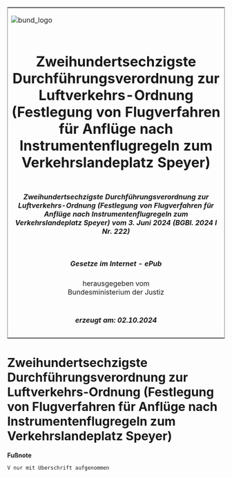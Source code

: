 <span id="DECKBLATT.html"></span>

<table border="0" frame="border" width="100%">

<tr valign="top">

<td align="left">

![bund\_logo](BfJ_2021_Web_de_de.gif)

</td>

<td align="right">

 

</td>

</tr>

<tr align="center" valign="middle">

<td colspan="2">

# Zweihundertsechzigste Durchführungsverordnung zur Luftverkehrs-Ordnung (Festlegung von Flugverfahren für Anflüge nach Instrumentenflugregeln zum Verkehrslandeplatz Speyer)

</td>

</tr>

<tr align="center" valign="middle">

<td colspan="2">

##### Zweihundertsechzigste Durchführungsverordnung zur Luftverkehrs-Ordnung (Festlegung von Flugverfahren für Anflüge nach Instrumentenflugregeln zum Verkehrslandeplatz Speyer) vom 3. Juni 2024 (BGBl. 2024 I Nr. 222)

</td>

</tr>

<tr align="center" valign="middle">

<td colspan="2">

  
  

##### Gesetze im Internet - ePub  
  
herausgegeben vom  
Bundesministerium der Justiz

</td>

</tr>

<tr align="center" valign="bottom">

<td colspan="2">

  
  

##### erzeugt am: 02.10.2024

</td>

</tr>

</table>

<span id="BJNR0DE0A0024.html"></span>

# Zweihundertsechzigste Durchführungsverordnung zur Luftverkehrs-Ordnung (Festlegung von Flugverfahren für Anflüge nach Instrumentenflugregeln zum Verkehrslandeplatz Speyer)

<div>

  
**Fußnote**

<div class="jnhtml">

<div>

<div class="jurAbsatz">

  

``` 
V nur mit Überschrift aufgenommen

 
```

</div>

</div>

</div>

</div>
